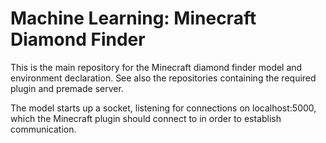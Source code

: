 # Machine Learning: Minecraft Diamond Finder
This is the main repository for the Minecraft diamond finder model and environment declaration. 
See also the repositories containing the required plugin and premade server.

The model starts up a socket, listening for connections on localhost:5000, which the Minecraft plugin should connect to in order to establish communication.
